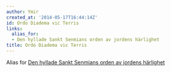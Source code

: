 ```yaml
---
author: Ymir
created_at: '2014-05-17T16:44:14Z'
id: Ordo Diadema vic Terris
links:
  alias_for:
  - Den hyllade Sankt Senmians orden av jordens härlighet
title: Ordo Diadema vic Terris
---
```


Alias for [Den hyllade Sankt Senmians orden av jordens härlighet]

  [Den hyllade Sankt Senmians orden av jordens härlighet]: Den_hyllade_Sankt_Senmians_orden_av_jordens_härlighet